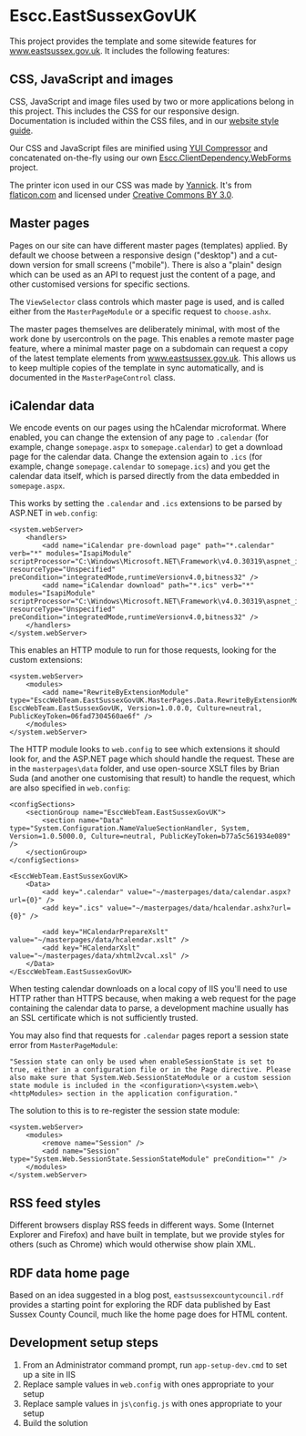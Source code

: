 Escc.EastSussexGovUK
====================

This project provides the template and some sitewide features for www.eastsussex.gov.uk. It includes the following features:

CSS, JavaScript and images
--------------------------

CSS, JavaScript and image files used by two or more applications belong in this project. This includes the CSS for our responsive design. Documentation is included within the CSS files, and in our [website style guide](https://github.com/east-sussex-county-council/Escc.WebsiteStyleGuide).

Our CSS and JavaScript files are minified using [YUI Compressor](https://www.nuget.org/packages/YUICompressor.NET.MSBuild) and concatenated on-the-fly using our own [Escc.ClientDependency.WebForms](https://github.com/east-sussex-county-council/Escc.ClientDependencyFramework/tree/master/Escc.ClientDependencyFramework.WebForms) project. 

The printer icon used in our CSS was made by [Yannick](http://yanlu.de). It's from [flaticon.com](http://www.flaticon.com) and licensed under [Creative Commons BY 3.0](http://creativecommons.org/licenses/by/3.0/).

Master pages
------------

Pages on our site can have different master pages (templates) applied. By default we choose between a responsive design ("desktop") and a cut-down version for small screens ("mobile"). There is also a "plain" design which can be used as an API to request just the content of a page, and other customised versions for specific sections.

The `ViewSelector` class controls which master page is used, and is called either from the `MasterPageModule` or a specific request to `choose.ashx`.

The master pages themselves are deliberately minimal, with most of the work done by usercontrols on the page. This enables a remote master page feature, where a minimal master page on a subdomain can request a copy of the latest template elements from www.eastsussex.gov.uk. This allows us to keep multiple copies of the template in sync automatically, and is documented in the `MasterPageControl` class.

iCalendar data
--------------

We encode events on our pages using the hCalendar microformat. Where enabled, you can change the extension of any page to `.calendar` (for example, change `somepage.aspx` to `somepage.calendar`) to get a download page for the calendar data. Change the extension again to `.ics` (for example, change `somepage.calendar` to `somepage.ics`) and you get the calendar data itself, which is parsed directly from the data embedded in `somepage.aspx`.

This works by setting the `.calendar` and `.ics` extensions to be parsed by ASP.NET in `web.config`:

	<system.webServer>
		<handlers>
			<add name="iCalendar pre-download page" path="*.calendar" verb="*" modules="IsapiModule" scriptProcessor="C:\Windows\Microsoft.NET\Framework\v4.0.30319\aspnet_isapi.dll" resourceType="Unspecified" preCondition="integratedMode,runtimeVersionv4.0,bitness32" />
			<add name="iCalendar download" path="*.ics" verb="*" modules="IsapiModule" scriptProcessor="C:\Windows\Microsoft.NET\Framework\v4.0.30319\aspnet_isapi.dll" resourceType="Unspecified" preCondition="integratedMode,runtimeVersionv4.0,bitness32" />
		</handlers>
	</system.webServer>

This enables an HTTP module to run for those requests, looking for the custom extensions:

	<system.webServer>
		<modules>
			<add name="RewriteByExtensionModule" type="EsccWebTeam.EastSussexGovUK.MasterPages.Data.RewriteByExtensionModule, EsccWebTeam.EastSussexGovUK, Version=1.0.0.0, Culture=neutral, PublicKeyToken=06fad7304560ae6f" />
		</modules>
	</system.webServer>

The HTTP module looks to `web.config` to see which extensions it should look for, and the ASP.NET page which should handle the request. These are in the `masterpages\data` folder, and use open-source XSLT files by Brian Suda (and another one customising that result) to handle the request, which are also specified in `web.config`:
	
	<configSections>
		<sectionGroup name="EsccWebTeam.EastSussexGovUK">
			<section name="Data" type="System.Configuration.NameValueSectionHandler, System, Version=1.0.5000.0, Culture=neutral, PublicKeyToken=b77a5c561934e089" />
		</sectionGroup>
	</configSections>
	
	<EsccWebTeam.EastSussexGovUK>
		<Data>
			<add key=".calendar" value="~/masterpages/data/calendar.aspx?url={0}" />
			<add key=".ics" value="~/masterpages/data/hcalendar.ashx?url={0}" />
			
			<add key="HCalendarPrepareXslt" value="~/masterpages/data/hcalendar.xslt" />
			<add key="HCalendarXslt" value="~/masterpages/data/xhtml2vcal.xsl" />
		</Data>
	</EsccWebTeam.EastSussexGovUK>

When testing calendar downloads on a local copy of IIS you'll need to use HTTP rather than HTTPS because, when making a web request for the page containing the calendar data to parse, a development machine usually has an SSL certificate which is not sufficiently trusted.

You may also find that requests for `.calendar` pages report a session state error from `MasterPageModule`: 

	"Session state can only be used when enableSessionState is set to true, either in a configuration file or in the Page directive. Please also make sure that System.Web.SessionStateModule or a custom session state module is included in the <configuration>\<system.web>\<httpModules> section in the application configuration."

The solution to this is to re-register the session state module:


	<system.webServer>
		<modules>
			<remove name="Session" />
			<add name="Session" type="System.Web.SessionState.SessionStateModule" preCondition="" />
	    </modules>
	</system.webServer>

RSS feed styles
---------------

Different browsers display RSS feeds in different ways. Some (Internet Explorer and Firefox) and have built in template, but we provide styles for others (such as Chrome) which would otherwise show plain XML.

RDF data home page
------------------

Based on an idea suggested in a blog post, `eastsussexcountycouncil.rdf` provides a starting point for exploring the RDF data published by East Sussex County Council, much like the home page does for HTML content.

## Development setup steps

1. From an Administrator command prompt, run `app-setup-dev.cmd` to set up a site in IIS
2. Replace sample values in `web.config` with ones appropriate to your setup
3. Replace sample values in `js\config.js` with ones appropriate to your setup
4. Build the solution